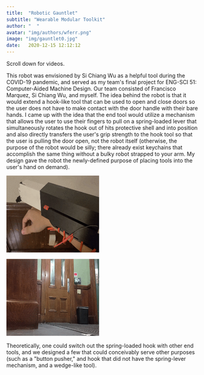 ```yaml
---
title:  "Robotic Gauntlet"
subtitle: "Wearable Modular Toolkit"
author: "  "
avatar: "img/authors/wferr.png"
image: "img/gauntlet0.jpg"
date:   2020-12-15 12:12:12
---
```

Scroll down for videos.

This robot was envisioned by Si Chiang Wu as a helpful tool during the COVID-19 pandemic, and served as my team's final project for ENG-SCI 51: Computer-Aided Machine Design. Our team consisted of Francisco Marquez, Si Chiang Wu, and myself. The idea behind the robot is that it would extend a hook-like tool that can be used to open and close doors so the user does not have to make contact with the door handle with their bare hands. I came up with the idea that the end tool would utilize a mechanism that allows the user to use their fingers to pull on a spring-loaded lever that simultaneously rotates the hook out of hits protective shell and into position and also directly transfers the user's grip strength to the hook tool so that the user is pulling the door open, not the robot itself (otherwise, the purpose of the robot would be silly; there already exist keychains that accomplish the same thing without a bulky robot strapped to your arm. My design gave the robot the newly-defined purpose of placing tools into the user's hand on demand).

[<img src="img/cisco1.gif" alt="Gauntlet 1" style="height: 200px; max-width: 48%">](https://kenmichalek.com/img/cisco1.gif)

[<img src="img/cisco2.gif" alt="Gauntlet 2" style="height: 200px; max-width: 48%">](https://kenmichalek.com/img/cisco2.gif)

Theoretically, one could switch out the spring-loaded hook with other end tools, and we designed a few that could conceivably serve other purposes (such as a "button pusher," and hook that did not have the spring-lever mechanism, and a wedge-like tool).

